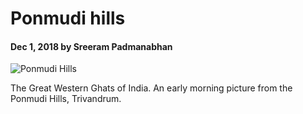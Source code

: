 # Ponmudi hills

#### Dec 1, 2018 by Sreeram Padmanabhan

![Ponmudi Hills](https://scontent-lht6-1.cdninstagram.com/vp/a47105f55b3349675251fca4e5684f14/5C995233/t51.2885-15/e35/46289958_2380029992071209_6055026376840825381_n.jpg "Ponmudi hills")

The Great Western Ghats of India. An early morning picture from the Ponmudi Hills, Trivandrum.